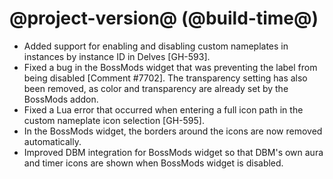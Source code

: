 # @project-version@ (@build-time@)

* Added support for enabling and disabling custom nameplates in instances by instance ID in Delves [GH-593].
* Fixed a bug in the BossMods widget that was preventing the label from being disabled [Comment #7702]. The transparency setting has also been removed, as color and transparency are already set by the BossMods addon.
* Fixed a Lua error that occurred when entering a full icon path in the custom nameplate icon selection [GH-595].
* In the BossMods widget, the borders around the icons are now removed automatically.
* Improved DBM integration for BossMods widget so that DBM's own aura and timer icons are shown when BossMods widget is disabled.
